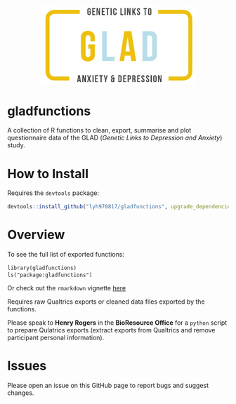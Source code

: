 <p align="center">
  <img src="https://github.com/lyh970817/gladfunctions/blob/master/glad_logo.jpg" width="350" class="center">
</p>
  
# gladfunctions

A collection of R functions to clean, export, summarise and plot questionnaire data of the GLAD (*Genetic Links to Depression and Anxiety*) study.


# How to Install

Requires the `devtools` package:

```r
devtools::install_github("lyh970817/gladfunctions", upgrade_dependencies = FALSE)
```

# Overview

To see the full list of exported functions:

```{r}
library(gladfunctions)
ls("package:gladfunctions")
```

Or check out the `rmarkdown` vignette [here](https://htmlpreview.github.io/?https://github.com/lyh970817/gladfunctions/blob/master/vignettes/gladfunctions_vignette.html)

Requires raw Qualtrics exports or cleaned data files exported by the functions. 

Please speak to **Henry Rogers** in the **BioResource Office** for a `python` script to prepare Qulatrics exports (extract exports from Qualtrics and remove participant personal information).

# Issues

Please open an issue on this GitHub page to report bugs and suggest changes.

